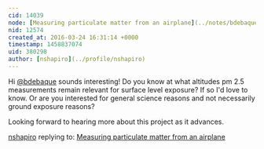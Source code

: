 ```yaml
---
cid: 14039
node: [Measuring particulate matter from an airplane](../notes/bdebaque/01-10-2016/measuring-particulate-matter-from-an-airplane)
nid: 12574
created_at: 2016-03-24 16:31:14 +0000
timestamp: 1458837074
uid: 380298
author: [nshapiro](../profile/nshapiro)
---
```


Hi [@bdebaque](/profile/bdebaque) sounds interesting! Do you know at what altitudes pm 2.5 measurements remain relevant for surface level exposure?  If so I'd love to know. Or are you interested for general science reasons and not necessarily ground exposure reasons? 

Looking forward to hearing more about this project as it advances.  

[nshapiro](../profile/nshapiro) replying to: [Measuring particulate matter from an airplane](../notes/bdebaque/01-10-2016/measuring-particulate-matter-from-an-airplane)

